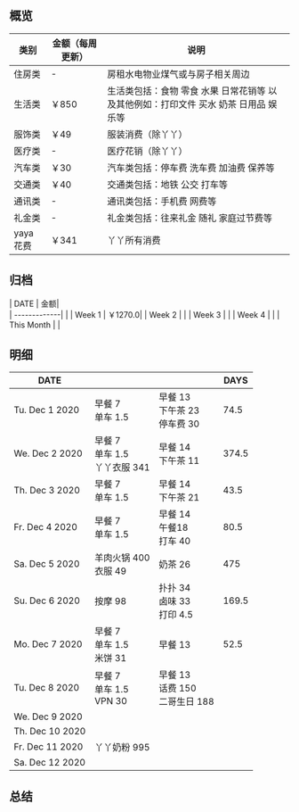 ## 概览
| 类别           | 金额（每周更新）        |    说明 |
| -------------|-------------| -----|
| 住房类|-  | 房租水电物业煤气或与房子相关周边
|     生活类        | ￥850       | 生活类包括：食物 零食 水果 日常花销等 以及其他例如：打印文件 买水 奶茶 日用品 娱乐等        |
|服饰类 | ￥49| 服装消费（除丫丫） |
|医疗类 | - | 医疗花销（除丫丫）
|汽车类 |  ￥30| 汽车类包括：停车费 洗车费 加油费 保养等
|交通类| ￥40| 交通类包括：地铁 公交 打车等
|通讯类 | - | 通讯类包括：手机费 网费等
|礼金类 | -| 礼金类包括：往来礼金 随礼 家庭过节费等
|yaya花费 | ￥341 | 丫丫所有消费

## 归档
| DATE           | 金额|      
| -------------| |
| Week 1 | ￥1270.0|
| Week 2 | |
| Week 3 | |
| Week 4 | |
| This Month | |

## 明细
| DATE           |         |    |DAYS
| -------------|-------------| -----|---
| Tu. Dec 1  2020      | 早餐 7<br>单车 1.5 | 早餐 13<br>下午茶 23<br>停车费 30 | 74.5
| We. Dec 2  2020      | 早餐 7<br>单车 1.5<br> 丫丫衣服 341| 早餐 14<br>下午茶 11 |374.5
| Th. Dec 3  2020      | 早餐 7<br>单车 1.5 | 早餐 14<br>下午茶 21 |43.5  
| Fr. Dec 4  2020      | 早餐 7<br>单车 1.5| 早餐 14<br>午餐18<br>打车 40 |80.5
| Sa. Dec 5  2020      | 羊肉火锅 400 <br>衣服 49        | 奶茶 26 <br> |475
| Su. Dec 6  2020      | 按摩 98                | 扑扑 34 <br>卤味 33<br> 打印 4.5<br>|169.5
| Mo. Dec 7  2020      | 早餐 7<br>单车 1.5<br> 米饼 31| 早餐 13 | 52.5
| Tu. Dec 8  2020      | 早餐 7<br>单车 1.5<br>VPN 30 | 早餐 13 <br> 话费 150 <br>二哥生日 188
| We. Dec 9  2020      |
| Th. Dec 10  2020     |
| Fr. Dec 11 2020      | 丫丫奶粉 995
| Sa. Dec 12  2020     |
## 总结
